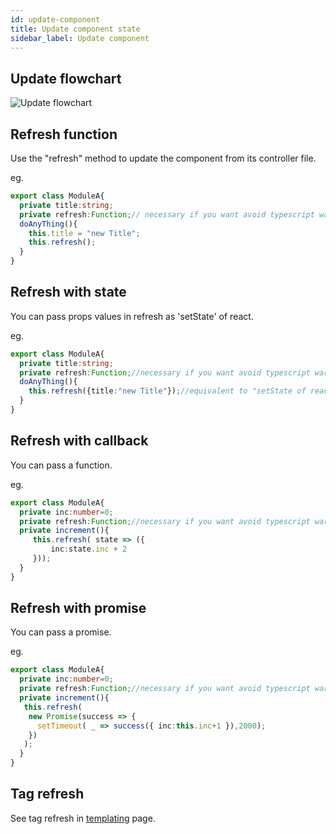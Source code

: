 ```yaml
---
id: update-component
title: Update component state
sidebar_label: Update component
---
```


## Update flowchart

![Update flowchart](../img/lifecycle-refresh.png)

## Refresh function

Use the "refresh" method to update the component from its controller file.

eg.
``` typescript
export class ModuleA{
  private title:string;
  private refresh:Function;// necessary if you want avoid typescript warnings.
  doAnyThing(){
    this.title = "new Title";
    this.refresh();
  }
}
```

## Refresh with state

You can pass props values in refresh as 'setState' of react.

eg.
``` typescript
export class ModuleA{
  private title:string;
  private refresh:Function;//necessary if you want avoid typescript warnings
  doAnyThing(){
    this.refresh({title:"new Title"});//equivalent to "setState of react"
  }
}
```

## Refresh with callback

You can pass a function.

eg.
``` typescript
export class ModuleA{
  private inc:number=0;
  private refresh:Function;//necessary if you want avoid typescript warnings
  private increment(){
	 this.refresh( state => ({
		 inc:state.inc + 2
	 }));
  }
}
```

## Refresh with promise

You can pass a promise.

eg.
``` typescript
export class ModuleA{
  private inc:number=0;
  private refresh:Function;//necessary if you want avoid typescript warnings
  private increment(){
   this.refresh(
    new Promise(success => {
      setTimeout( _ => success({ inc:this.inc+1 }),2000);
    })
   );
  }
}
```

## Tag refresh

See tag refresh in [templating](templating.md) page.